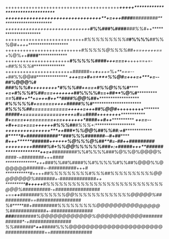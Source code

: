 +++++++++++++++++++++++++++++++++++++++****+++++********************************
++++++++++++++++++++++++++++++++**+=+++*####***####*#####***********************
+++++++++++++++++++++++++++++***#%%#****##%####***###%%#*++*********************
+++++++++++++++++++++++++++*#%%%%%%%%%#***#%%%%**##%%%@#+*+++*******************
++++++++++++++++++++++++++*#%%%%%@%%%%##+==+++++==+*%@%*+*+**####***************
++++++++++++++++++++++****#%%%%%####*+++===+***++++==+=-=*##%%%%#***************
+++++++++++++++++++++++*####*##=+***+****+++=*%*+**===--+*##%%@@##**************
*******************+++==+#+=+**+*%%@#=+**++=+*****+*=--***##%@@@%#**************
********************###%%%#+**+***+++++++*#%%%**##++==+**#%%@%%%#***************
****************+=+#%%%#%##*===++*+***++++*##%%%%#==+##**%@%#*******************
****************==*%##*++**+=+++*#****++**#*###%@@%#*#*+************************
****************#%%%%%#+======+++*+*******#*####%%#*****************************
***************#%%%%##*============+++++=+++*##%@@#*+++++++++*******************
***************#####+=============++++=*#*==*#*###**+++++++*+*******************
**************#*+====*++========+==++*++*+++*####*****++**#*++******************
**************++==--+#++==+===++++**++******#%%%##*****#%%%+:*******************
**************++*+++++++=+++++****++**#**##*%%@@%#**#%%##***:+#*****************
****************#*****#*+***##*##***#######**###%%%#*######*--#**+**##**********
****************#****+++********##**###*#*++++++%@%%%@%##**#=-*##**++**#########
***************+++++*+++*****+***#####%#***+**%%@@%%%%%%#*##+:+#####*+++**######
**************++=+*******#######*##%%#%%%%###%@%%@%@@@@%####*-=########*+++*####
**************+++*###%%##%####%%#%%%%%#%%##%@@@%%@@@@@@######=-*##########*+++*#
***********#*++++*##%%%%%%%%%#%%%##%%%%%%%%%%@@@@@@@@%#######+-*#############*++
***********#+++++**#%%%%%%%%%%%%%%%%%%%%%%%%%%%@@@%##########*-+################
+==*******++****#######%%%%%%@@%%%%%%%%%%%%%@@@@@%#*##########==################
%#*****##*+***########*#%%%%%%%%%@@@@@@@@@@@@@@@%#############+-*###############
*****###******##**######%@@@@@@@@@@@@%@@@@@@@@@@@#############*-+###############
%%#######*****++***#####%%%@@@@@@@@@@@@@@@@@@@@@@##############==###############
